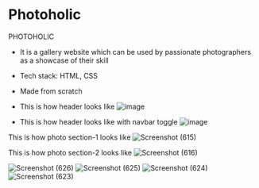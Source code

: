 # Photoholic
PHOTOHOLIC 
- It is a gallery website which can be used by passionate photographers as a showcase of their skill
- Tech stack: HTML, CSS
- Made from scratch

- This is how header looks like
![image](https://user-images.githubusercontent.com/75678291/194145050-2e35db44-8c4c-4224-9763-acb0b7d56208.png)

- This is how header looks like with navbar toggle
![image](https://user-images.githubusercontent.com/84243221/194429976-bfb3695c-6ff1-4c20-9e4e-e812f89da214.png)

This is how photo section-1 looks like
![Screenshot (615)](https://user-images.githubusercontent.com/77433607/194157714-18ee2d09-d3a9-47d0-a841-76e7acccfef3.png)

This is how photo section-2 looks like
![Screenshot (616)](https://user-images.githubusercontent.com/77433607/194158088-f0136da2-1cce-43b3-a758-e47a1f9c4a6b.png)


![Screenshot (626)](https://user-images.githubusercontent.com/115687497/195513574-6600ba60-46e7-49fb-b94f-328386e3eeff.png)
![Screenshot (625)](https://user-images.githubusercontent.com/115687497/195514117-def68387-354e-406b-83e6-54d2fb331292.png)
![Screenshot (624)](https://user-images.githubusercontent.com/115687497/195514303-709d5d37-5889-49d4-8eef-1d1cbf264e81.png)
![Screenshot (623)](https://user-images.githubusercontent.com/115687497/195514465-8f1f73d8-7783-4829-a42f-550b7e270c34.png)
